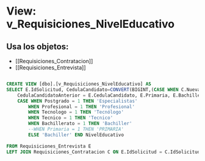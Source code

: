 # View: v_Requisiciones_NivelEducativo

## Usa los objetos:
- [[Requisiciones_Contratacion]]
- [[Requisiciones_Entrevista]]

```sql

CREATE VIEW [dbo].[v_Requisiciones_NivelEducativo] AS
SELECT E.IdSolicitud, CedulaCandidato=CONVERT(BIGINT,(CASE WHEN C.NuevaCedulaCandidato IS NOT NULL THEN C.NuevaCedulaCandidato ELSE E.CedulaCandidato END)),
	CedulaCandidatoAnterior = E.CedulaCandidato, E.Primaria, E.Bachillerato, E.Tecnico, E.Tecnologo, E.Profesional, E.Postgrado,
	CASE WHEN Postgrado = 1 THEN 'Especialistas'
		WHEN Profesional = 1 THEN 'Profesional'
		WHEN Tecnologo = 1 THEN 'Tecnólogo'
		WHEN Tecnico = 1 THEN 'Tecnico'
		WHEN Bachillerato = 1 THEN 'Bachiller'
		--WHEN Primaria = 1 THEN 'PRIMARIA'
		ELSE 'Bachiller' END NivelEducativo
	
FROM Requisiciones_Entrevista E
LEFT JOIN Requisiciones_Contratacion C ON E.IdSolicitud = C.IdSolicitud AND C.CedulaCandidato = E.CedulaCandidato

```
